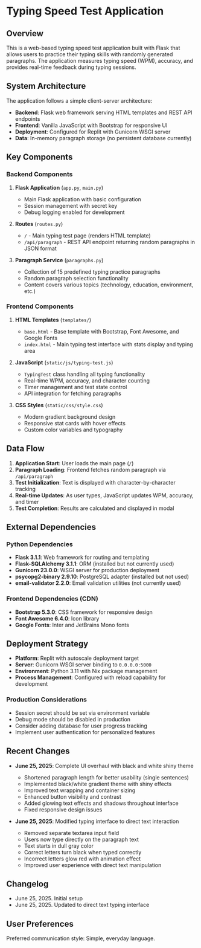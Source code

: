 # Typing Speed Test Application

## Overview

This is a web-based typing speed test application built with Flask that allows users to practice their typing skills with randomly generated paragraphs. The application measures typing speed (WPM), accuracy, and provides real-time feedback during typing sessions.

## System Architecture

The application follows a simple client-server architecture:

- **Backend**: Flask web framework serving HTML templates and REST API endpoints
- **Frontend**: Vanilla JavaScript with Bootstrap for responsive UI
- **Deployment**: Configured for Replit with Gunicorn WSGI server
- **Data**: In-memory paragraph storage (no persistent database currently)

## Key Components

### Backend Components

1. **Flask Application** (`app.py`, `main.py`)
   - Main Flask application with basic configuration
   - Session management with secret key
   - Debug logging enabled for development

2. **Routes** (`routes.py`)
   - `/` - Main typing test page (renders HTML template)
   - `/api/paragraph` - REST API endpoint returning random paragraphs in JSON format

3. **Paragraph Service** (`paragraphs.py`)
   - Collection of 15 predefined typing practice paragraphs
   - Random paragraph selection functionality
   - Content covers various topics (technology, education, environment, etc.)

### Frontend Components

1. **HTML Templates** (`templates/`)
   - `base.html` - Base template with Bootstrap, Font Awesome, and Google Fonts
   - `index.html` - Main typing test interface with stats display and typing area

2. **JavaScript** (`static/js/typing-test.js`)
   - `TypingTest` class handling all typing functionality
   - Real-time WPM, accuracy, and character counting
   - Timer management and test state control
   - API integration for fetching paragraphs

3. **CSS Styles** (`static/css/style.css`)
   - Modern gradient background design
   - Responsive stat cards with hover effects
   - Custom color variables and typography

## Data Flow

1. **Application Start**: User loads the main page (`/`)
2. **Paragraph Loading**: Frontend fetches random paragraph via `/api/paragraph`
3. **Test Initialization**: Text is displayed with character-by-character tracking
4. **Real-time Updates**: As user types, JavaScript updates WPM, accuracy, and timer
5. **Test Completion**: Results are calculated and displayed in modal

## External Dependencies

### Python Dependencies
- **Flask 3.1.1**: Web framework for routing and templating
- **Flask-SQLAlchemy 3.1.1**: ORM (installed but not currently used)
- **Gunicorn 23.0.0**: WSGI server for production deployment
- **psycopg2-binary 2.9.10**: PostgreSQL adapter (installed but not used)
- **email-validator 2.2.0**: Email validation utilities (not currently used)

### Frontend Dependencies (CDN)
- **Bootstrap 5.3.0**: CSS framework for responsive design
- **Font Awesome 6.4.0**: Icon library
- **Google Fonts**: Inter and JetBrains Mono fonts

## Deployment Strategy

- **Platform**: Replit with autoscale deployment target
- **Server**: Gunicorn WSGI server binding to `0.0.0.0:5000`
- **Environment**: Python 3.11 with Nix package management
- **Process Management**: Configured with reload capability for development

### Production Considerations
- Session secret should be set via environment variable
- Debug mode should be disabled in production
- Consider adding database for user progress tracking
- Implement user authentication for personalized features

## Recent Changes

- **June 25, 2025**: Complete UI overhaul with black and white shiny theme
  - Shortened paragraph length for better usability (single sentences)
  - Implemented black/white gradient theme with shiny effects
  - Improved text wrapping and container sizing
  - Enhanced button visibility and contrast
  - Added glowing text effects and shadows throughout interface
  - Fixed responsive design issues

- **June 25, 2025**: Modified typing interface to direct text interaction
  - Removed separate textarea input field
  - Users now type directly on the paragraph text
  - Text starts in dull gray color
  - Correct letters turn black when typed correctly
  - Incorrect letters glow red with animation effect
  - Improved user experience with direct text manipulation

## Changelog

- June 25, 2025. Initial setup
- June 25, 2025. Updated to direct text typing interface

## User Preferences

Preferred communication style: Simple, everyday language.